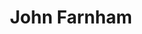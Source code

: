 ---
title: "John Farnham"
summary: "John Peter Farnham AO is a British-born Australian singer. Farnham was a teen pop idol from 1967 until 1979, billed until then as Johnny Farnham. He has since forged a career as an adult contemporary singer. His career has mostly been as a solo artist, although he replaced Glenn Shorrock as lead singer of Little River Band from 1982 to 1985.In November 1986, his solo single \"You're the Voice\" peaked at No. 1 on the Australian singles charts. The associated album, Whispering Jack, held the No. 1 position for a total of 25 weeks. Both the single and the album had top-ten success internationally, including No. 6 in the United Kingdom and No.1 in Sweden. Whispering Jack is the third-highest-selling album in Australian history, and as of May 2023 remains the highest-selling album in Australia by an Australian act.Farnham has become one of his country's best-known and most popular performers, and he is the only Australian artist to have a number-one record in five consecutive decades , with singles including \"Sadie \" in 1967, \"Raindrops Keep Fallin' on My Head\" in 1970, and \"Age of Reason\" in 1988; and albums Whispering Jack in 1986, Age of Reason in 1988, Chain Reaction in 1990, Then Again... in 1993, 33⅓ in 2000, and The Last Time in 2002. Along with touring with numerous artists, including The Seekers and international acts like Stevie Nicks and Lionel Richie, he released various collaborative albums: Tom Jones on Together in Concert ; Olivia Newton-John and Anthony Warlow, including Highlights from The Main Event ; Two Strong Hearts Live ; and Friends for Christmas .Farnham has been recognised by many honours and awards, including 1987 Australian of the Year, 1996 Officer of the Order of Australia, and 19 ARIA Awards, including his 2003 induction into the Hall of Fame. Starting in 1969, he was voted by TV Week readers as the 'King of Pop' for five consecutive years.Aside from his recording career, Farnham performed on stage with lead roles in Australian productions of Charlie Girl, Pippin and 1992's Jesus Christ Superstar. He starred in his own TV series and specials, including It's Magic , Bobby Dazzler, and Farnham and Byrne , and as a guest on numerous other popular shows such as The Don Lane Show, Countdown and Hey Hey It's Saturday."
image: "john-farnham.jpg"
apple_music_artist_url: "https://music.apple.com/gb/artist/john-farnham/16144416"
wikipedia_url: "https://en.wikipedia.org/wiki/John_Farnham"
---